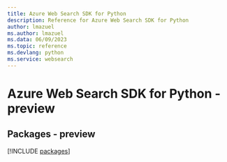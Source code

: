 ```yaml
---
title: Azure Web Search SDK for Python
description: Reference for Azure Web Search SDK for Python
author: lmazuel
ms.author: lmazuel
ms.data: 06/09/2023
ms.topic: reference
ms.devlang: python
ms.service: websearch
---
```

# Azure Web Search SDK for Python - preview
## Packages - preview
[!INCLUDE [packages](web-search-index.md)]